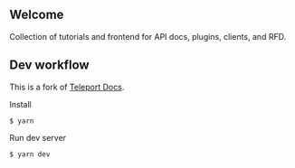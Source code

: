 
## Welcome
Collection of tutorials and frontend for API docs, plugins, clients, and RFD. 

## Dev workflow
This is a fork of [Teleport Docs](https://github.com/gravitational/docs).

Install
```
$ yarn
```

Run dev server

```
$ yarn dev
```